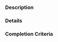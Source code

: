 <!--- 
Thanks for contributing your input! Instructions are in comments, like this.
 
Please edit this template before submitting a new issue.
-->

<!--- 
Title: Please provide a descriptive title that summarizes your feature / question / issue.
-->

<!---
Labels: Please select one or more relevant tags (menu on the right).
--->

### Description
<!---
Please provide a general summary of your feature / question / issue. 

Is there something you want to do? Is this a bug? Feature request? Discussion? 
  * Question: ask away!
  * New feature / analysis.
  * Bug: what were you trying to do? What did you expect to happen? What happened? 
-->

### Details
<!--- 
How would this change help? (you, the project, the user community)?
How would it be used? 
Are there any examples (existing software / utilities)?
Please provide links, screenshots, etc.
-->

### Completion Criteria
<!---
How will we know when this is done?

Please use boxes like:

For a bug:
[ ] Now I can [topic of question / bug]

For a discussion:
[ ] Discuss and develop requirements docs
[ ] Create issues for next steps

For a new feature:
[ ] Create algorithm/method
[ ] Write test
[ ] Write documentation
[ ] Add to the package (pull request)
--->

